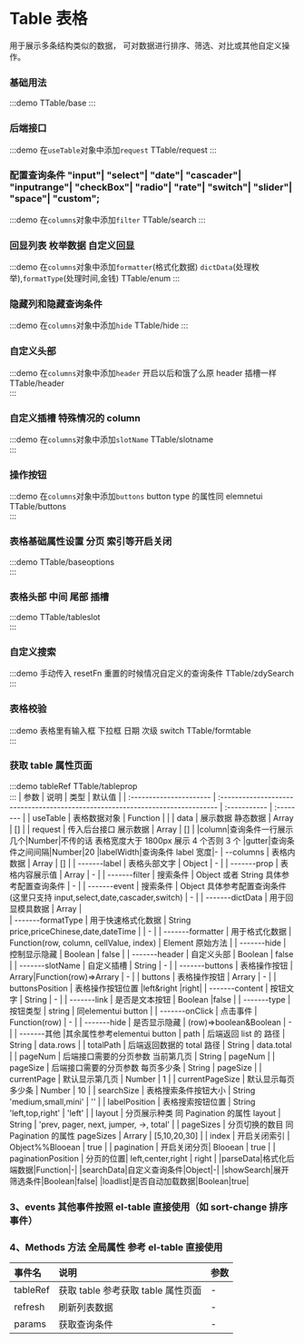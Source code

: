 # Table 表格

用于展示多条结构类似的数据， 可对数据进行排序、筛选、对比或其他自定义操作。

### 基础用法

:::demo
TTable/base
:::

### 后端接口

:::demo 在`useTable`对象中添加`request`
TTable/request
:::

### 配置查询条件 "input"| "select"| "date"| "cascader"| "inputrange"| "checkBox"| "radio"| "rate"| "switch"| "slider"| "space"| "custom";

:::demo 在`columns`对象中添加`filter`
TTable/search
:::

### 回显列表 枚举数据 自定义回显

:::demo 在`columns`对象中添加`formatter`(格式化数据) `dictData`(处理枚举),`formatType`(处理时间,金钱)
TTable/enum
:::

### 隐藏列和隐藏查询条件

:::demo 在`columns`对象中添加`hide`
TTable/hide
:::

### 自定义头部

:::demo 在`columns`对象中添加`header` 开启以后和饿了么原 header 插槽一样
TTable/header  
:::

### 自定义插槽 特殊情况的 column

:::demo 在`columns`对象中添加`slotName`
TTable/slotname  
:::

### 操作按钮

:::demo 在`columns`对象中添加`buttons` button type 的属性同 elemnetui
TTable/buttons  
:::

### 表格基础属性设置 分页 索引等开启关闭

:::demo
TTable/baseoptions  
:::

### 表格头部 中间 尾部 插槽

:::demo
TTable/tableslot  
:::

### 自定义搜索

:::demo 手动传入 resetFn 重置的时候情况自定义的查询条件
TTable/zdySearch  
:::

### 表格校验

:::demo 表格里有输入框 下拉框 日期 次级 switch
TTable/formtable  
:::

### 获取 table 属性页面

:::demo tableRef
TTable/tableprop  
:::
| 参数 | 说明 | 类型 | 默认值 |
| :---------------------- | :----------------------------------------------------------------------------- | :----------- | :-------- |
| useTable | 表格数据对象 | Function | |
| data | 展示数据 静态数据 | Array | [] |
| request | 传入后台接口 展示数据 | Array | [] |
|column|查询条件一行展示几个|Number|不传的话 表格宽度大于 1800px 展示 4 个否则 3 个
|gutter|查询条件之间间隔|Number|20
|labelWidth|查询条件 label 宽度|-
| --columns | 表格内数据 | Array | [] |
| -------label | 表格头部文字 | Object | - |
| -------prop | 表格内容展示值 | Array | - |
| -------filter | 搜索条件 | Object 或者 String 具体参考配置查询条件 | - |
| -------event | 搜索条件 | Object 具体参考配置查询条件(这里只支持 input,select,date,cascader,switch) | - |
| -------dictData | 用于回显模具数据 | Array |  
| -------formatType | 用于快速格式化数据 | String price,priceChinese,date,dateTime | | - |
| -------formatter | 用于格式化数据 | Function(row, column, cellValue, index) | Element 原始方法 |
| -------hide | 控制显示隐藏 | Boolean | false |
| -------header | 自定义头部 | Boolean | false |
| -------slotName | 自定义插槽 | String | - |
| -------buttons | 表格操作按钮 | Arrary|Function(row)=>Arrary | - |
| buttons | 表格操作按钮 | Arrary | - |
| buttonsPosition | 表格操作按钮位置 |left&right |right|
| -------content | 按钮文字 | String | - |
| -------link | 是否是文本按钮 | Boolean |false |
| -------type | 按钮类型 | string | 同elementui button |
| -------onClick | 点击事件 | Function(row) | - |
| -------hide | 是否显示隐藏 | (row)=>boolean&Boolean | - |
| -------其他 |其余属性参考elementui button
| path | 后端返回 list 的 路径 | String | data.rows |
| totalPath | 后端返回数据的 total 路径 | String | data.total |
| pageNum | 后端接口需要的分页参数 当前第几页 | String | pageNum |
| pageSize | 后端接口需要的分页参数 每页多少条 | String | pageSize |
| currentPage | 默认显示第几页 | Number | 1 |
| currentPageSize | 默认显示每页多少条 | Number | 10 |
| searchSize | 表格搜索条件按钮大小 | String 'medium,small,mini' | '' |
| labelPosition | 表格搜索按钮位置 | String 'left,top,right' | 'left' |
| layout | 分页展示种类 同 Pagination 的属性 layout | String | 'prev, pager, next, jumper, ->, total' |
| pageSizes | 分页切换的数目 同 Pagination 的属性 pageSizes | Arrary | [5,10,20,30] |
| index | 开启关闭索引 | Object%%Blooean | true |
| pagination | 开启关闭分页| Blooean | true |
| paginationPosition | 分页的位置| left,center,right | right |
|parseData|格式化后端数据|Function|-|
|searchData|自定义查询条件|Object|-|
|showSearch|展开筛选条件|Boolean|false|
|loadlist|是否自动加载数据|Boolean|true|

### 3、events 其他事件按照 el-table 直接使用（如 sort-change 排序事件）

### 4、Methods 方法 全局属性 参考 el-table 直接使用

| 事件名   | 说明                               | 参数 |
| :------- | :--------------------------------- | :--- |
| tableRef | 获取 table 参考获取 table 属性页面 | -    |
| refresh  | 刷新列表数据                       | -    |
| params   | 获取查询条件                       | -    |
